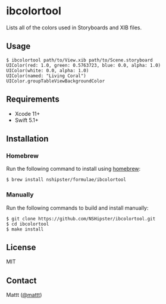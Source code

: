 # ibcolortool

Lists all of the colors used in Storyboards and XIB files.

## Usage

```terminal
$ ibcolortool path/to/View.xib path/to/Scene.storyboard
UIColor(red: 1.0, green: 0.5763723, blue: 0.0, alpha: 1.0)
UIColor(white: 0.0, alpha: 1.0)
UIColor(named: "Living Coral")
UIColor.groupTableViewBackgroundColor
```

## Requirements

- Xcode 11+
- Swift 5.1+

## Installation

### Homebrew

Run the following command to install using [homebrew](https://brew.sh/):

```terminal
$ brew install nshipster/formulae/ibcolortool
```

### Manually

Run the following commands to build and install manually:

```terminal
$ git clone https://github.com/NSHipster/ibcolortool.git
$ cd ibcolortool
$ make install
```

## License

MIT

## Contact

Mattt ([@mattt](https://twitter.com/mattt))
